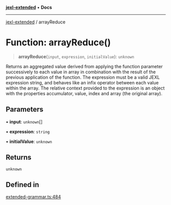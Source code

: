 [**jexl-extended**](../README.md) • **Docs**

***

[jexl-extended](../globals.md) / arrayReduce

# Function: arrayReduce()

> **arrayReduce**(`input`, `expression`, `initialValue`): `unknown`

Returns an aggregated value derived from applying the function parameter successively to each value in array in combination with the result of the previous application of the function.
The expression must be a valid JEXL expression string, and behaves like an infix operator between each value within the array.
The relative context provided to the expression is an object with the properties accumulator, value, index and array (the original array).

## Parameters

• **input**: `unknown`[]

• **expression**: `string`

• **initialValue**: `unknown`

## Returns

`unknown`

## Defined in

[extended-grammar.ts:484](https://github.com/nikoraes/jexl-extended/blob/0d088073b18839315bb7964d107cdd49b0d074cd/src/extended-grammar.ts#L484)
